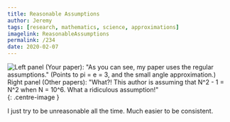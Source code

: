 ```yaml
---
title: Reasonable Assumptions
author: Jeremy
tags: [research, mathematics, science, approximations]
imagelink: ReasonableAssumptions
permalink: /234
date: 2020-02-07
---
```


![Left panel (Your paper): "As you can see, my paper uses the regular assumptions." (Points to pi = e = 3, and the small angle approximation.) Right panel (Other papers): "What?! This author is assuming that N^2 - 1 = N^2 when N = 10^6. What a ridiculous assumption!"](https://res.cloudinary.com/dh3hm8pb7/image/upload/c_scale,q_auto:best/v1535842782/Handwaving/Published/ReasonableAssumptions.png){: .centre-image }

I just try to be unreasonable all the time. Much easier to be consistent.
